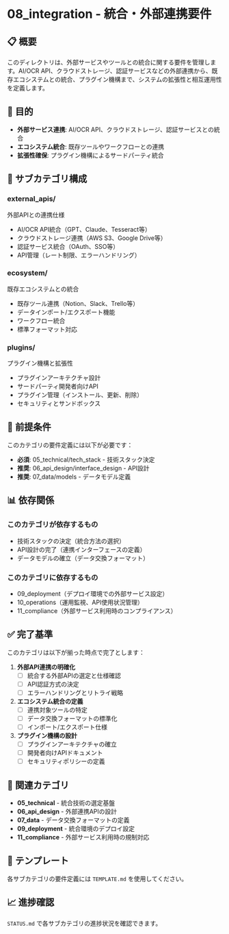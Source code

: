 # 08_integration - 統合・外部連携要件

## 📋 概要

このディレクトリは、外部サービスやツールとの統合に関する要件を管理します。AI/OCR API、クラウドストレージ、認証サービスなどの外部連携から、既存エコシステムとの統合、プラグイン機構まで、システムの拡張性と相互運用性を定義します。

## 🎯 目的

- **外部サービス連携**: AI/OCR API、クラウドストレージ、認証サービスとの統合
- **エコシステム統合**: 既存ツールやワークフローとの連携
- **拡張性確保**: プラグイン機構によるサードパーティ統合

## 📂 サブカテゴリ構成

### external_apis/
外部APIとの連携仕様
- AI/OCR API統合（GPT、Claude、Tesseract等）
- クラウドストレージ連携（AWS S3、Google Drive等）
- 認証サービス統合（OAuth、SSO等）
- API管理（レート制限、エラーハンドリング）

### ecosystem/
既存エコシステムとの統合
- 既存ツール連携（Notion、Slack、Trello等）
- データインポート/エクスポート機能
- ワークフロー統合
- 標準フォーマット対応

### plugins/
プラグイン機構と拡張性
- プラグインアーキテクチャ設計
- サードパーティ開発者向けAPI
- プラグイン管理（インストール、更新、削除）
- セキュリティとサンドボックス

## 🔄 前提条件

このカテゴリの要件定義には以下が必要です：

- **必須**: 05_technical/tech_stack - 技術スタック決定
- **推奨**: 06_api_design/interface_design - API設計
- **推奨**: 07_data/models - データモデル定義

## 📊 依存関係

### このカテゴリが依存するもの
- 技術スタックの決定（統合方法の選択）
- API設計の完了（連携インターフェースの定義）
- データモデルの確立（データ交換フォーマット）

### このカテゴリに依存するもの
- 09_deployment（デプロイ環境での外部サービス設定）
- 10_operations（運用監視、API使用状況管理）
- 11_compliance（外部サービス利用時のコンプライアンス）

## ✅ 完了基準

このカテゴリは以下が揃った時点で完了とします：

1. **外部API連携の明確化**
   - [ ] 統合する外部APIの選定と仕様確認
   - [ ] API認証方式の決定
   - [ ] エラーハンドリングとリトライ戦略

2. **エコシステム統合の定義**
   - [ ] 連携対象ツールの特定
   - [ ] データ交換フォーマットの標準化
   - [ ] インポート/エクスポート仕様

3. **プラグイン機構の設計**
   - [ ] プラグインアーキテクチャの確立
   - [ ] 開発者向けAPIドキュメント
   - [ ] セキュリティポリシーの定義

## 🔗 関連カテゴリ

- **05_technical** - 統合技術の選定基盤
- **06_api_design** - 外部連携APIの設計
- **07_data** - データ交換フォーマットの定義
- **09_deployment** - 統合環境のデプロイ設定
- **11_compliance** - 外部サービス利用時の規制対応

## 📝 テンプレート

各サブカテゴリの要件定義には `TEMPLATE.md` を使用してください。

## 📈 進捗確認

`STATUS.md` で各サブカテゴリの進捗状況を確認できます。
